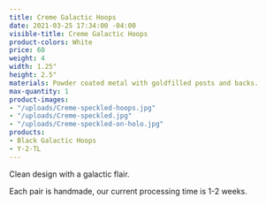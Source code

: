 ```yaml
---
title: Creme Galactic Hoops
date: 2021-03-25 17:34:00 -04:00
visible-title: Creme Galactic Hoops
product-colors: White
price: 60
weight: 4
width: 1.25"
height: 2.5"
materials: Powder coated metal with goldfilled posts and backs.
max-quantity: 1
product-images:
- "/uploads/Creme-speckled-hoops.jpg"
- "/uploads/Creme-speckled.jpg"
- "/uploads/Creme-speckled-on-holo.jpg"
products:
- Black Galactic Hoops
- Y-2-TL
---
```


Clean design with a galactic flair.

Each pair is handmade, our current processing time is 1-2 weeks.